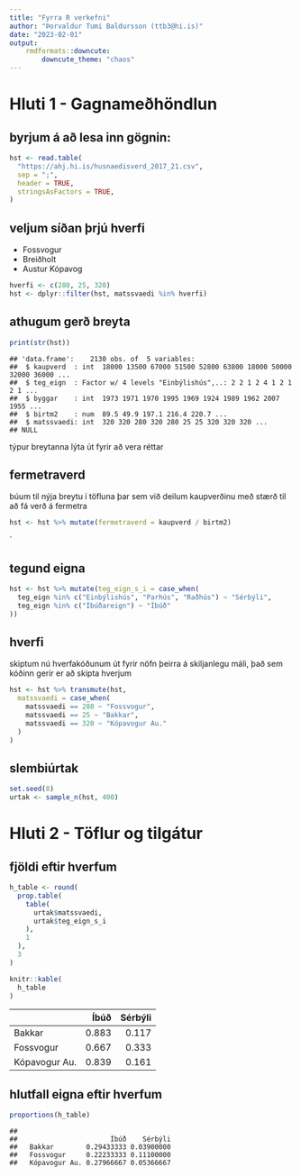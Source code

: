 ```yaml
---
title: "Fyrra R verkefni"
author: "Þorvaldur Tumi Baldursson (ttb3@hi.is)"
date: "2023-02-01"
output: 
    rmdformats::downcute:
        downcute_theme: "chaos"
---
```




# Hluti 1 - Gagnameðhöndlun

## byrjum á að lesa inn gögnin:

```r
hst <- read.table(
  "https://ahj.hi.is/husnaedisverd_2017_21.csv",
  sep = ";",
  header = TRUE,
  stringsAsFactors = TRUE,
)
```
## veljum síðan þrjú hverfi
- Fossvogur
- Breiðholt
- Austur Kópavog

```r
hverfi <- c(280, 25, 320)
hst <- dplyr::filter(hst, matssvaedi %in% hverfi)
```

## athugum gerð breyta

```r
print(str(hst))
```

```
## 'data.frame':	2130 obs. of  5 variables:
##  $ kaupverd  : int  18000 13500 67000 51500 52800 63800 18000 50000 32000 36000 ...
##  $ teg_eign  : Factor w/ 4 levels "Einbýlishús",..: 2 2 1 2 4 1 2 1 2 1 ...
##  $ byggar    : int  1973 1971 1970 1995 1969 1924 1989 1962 2007 1955 ...
##  $ birtm2    : num  89.5 49.9 197.1 216.4 220.7 ...
##  $ matssvaedi: int  320 320 280 320 280 25 25 320 320 320 ...
## NULL
```
týpur breytanna lýta út fyrir að vera réttar

## fermetraverd
búum til nýja breytu í töfluna þar sem við deilum kaupverðinu með stærð til að fá verð á fermetra

```r
hst <- hst %>% mutate(fermetraverd = kaupverd / birtm2)
```
´
## tegund eigna

```r
hst <- hst %>% mutate(teg_eign_s_i = case_when(
  teg_eign %in% c("Einbýlishús", "Parhús", "Raðhús") ~ "Sérbýli",
  teg_eign %in% c("Íbúðareign") ~ "Íbúð"
))
```

## hverfi
skiptum nú hverfakóðunum út fyrir nöfn þeirra á skiljanlegu máli, 
það sem kóðinn gerir er að skipta hverjum 

```r
hst <- hst %>% transmute(hst,
  matssvaedi = case_when(
    matssvaedi == 280 ~ "Fossvogur",
    matssvaedi == 25 ~ "Bakkar",
    matssvaedi == 320 ~ "Kópavogur Au."
  )
)
```
## slembiúrtak

```r
set.seed(8)
urtak <- sample_n(hst, 400)
```

# Hluti 2 - Töflur og tilgátur

## fjöldi eftir hverfum

```r
h_table <- round(
  prop.table(
    table(
      urtak$matssvaedi,
      urtak$teg_eign_s_i
    ),
    1
  ),
  3
)

knitr::kable(
  h_table
)
```



|              |  Íbúð| Sérbýli|
|:-------------|-----:|-------:|
|Bakkar        | 0.883|   0.117|
|Fossvogur     | 0.667|   0.333|
|Kópavogur Au. | 0.839|   0.161|

## hlutfall eigna eftir hverfum

```r
proportions(h_table)
```

```
##                
##                       Íbúð    Sérbýli
##   Bakkar        0.29433333 0.03900000
##   Fossvogur     0.22233333 0.11100000
##   Kópavogur Au. 0.27966667 0.05366667
```
